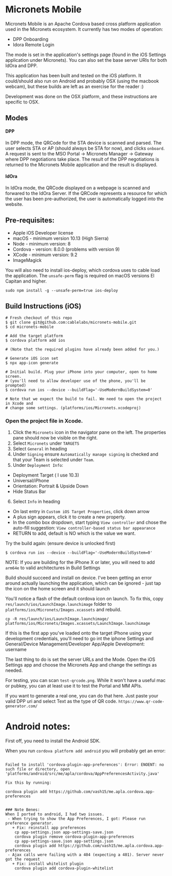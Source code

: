 # Micronets Mobile

Micronets Mobile is an Apache Cordova based cross platform application used in the Micronets ecosystem. It currently has two modes of operation:
- DPP Onboarding
- Idora Remote Login

The mode is set in the application's settings page (found in the iOS Settings application under Micronets). You can also set the base server URIs for both IdOra and DPP.

This application has been built and tested on the iOS platform. It could/should also run on Android and probably OSX (using the macbook webcam), but these builds are left as an exercise for the reader :)

Development was done on the OSX platform, and these instructions are specific to OSX.

## Modes
#### DPP
In DPP mode, the QRCode for the STA device is scanned and parsed. The user selects STA or AP (should always be STA for now), and clicks `onboard`. A request is sent to the MSO Portal -> Micronets Manager -> Gateway where DPP negotiations take place. The result of the DPP negotiations is returned to the Micronets Mobile application and the result is displayed.
#### IdOra
In IdOra mode, the QRCode displayed on a webpage is scanned and forwared to the IdOra Server. If the QRCode represents a resource for which the user has been pre-authorized, the user is automatically logged into the website.

## Pre-requisites:

- Apple iOS Developer license
- macOS - minimum version 10.13 (High Sierra)
- Node - minimum version: 8
- Cordova - version: 8.0.0 (problems with version 9)
- XCode - minimum version: 9.2
- ImageMagick

You will also need to install ios-deploy, which cordova uses to cable load the application. The `unsafe-perm` flag is required on macOS versions El Capitan and higher.

`sudo npm install -g --unsafe-perm=true ios-deploy`


## Build Instructions (iOS)

```
# Fresh checkout of this repo
$ git clone git@github.com:cablelabs/micronets-mobile.git
$ cd micronets-mobile

# Add the target platform
$ cordova platform add ios

# (Note that the required plugins have already been added for you.)

# Generate iOS icon set
$ npx app-icon generate

# Initial build. Plug your iPhone into your computer, open to home screen.
# (you'll need to allow developer use of the phone, you'll be prompted)
$ cordova run ios --device --buildFlag='-UseModernBuildSystem=0'

# Note that we expect the build to fail. We need to open the project in Xcode and
# change some settings. (platforms/ios/Micronets.xcodeproj)

```

### Open the project file in Xcode.
1. Click the `Micronets` icon in the navigator pane on the left. The properties pane should now be visible on the right.
2. Select `Micronets` under `TARGETS`
3. Select `General` in heading
4. Under `Signing` ensure `Automatically manage signing` is checked and that your Team is selected under `Team`.
5. Under `Deployment Info`:
  - Deployment Target ( I use 10.3)
  - Universal/iPhone
  - Orientation: Portrait & Upside Down
  - Hide Status Bar
6. Select `Info` in heading
  - On last entry in `Custom iOS Target Properties`, click down arrow
  - A plus sign appears, click it to create a new property.
  - In the combo box dropdown, start typing `View controller` and chose the auto-fill suggestion: `View controller-based status bar appearance`
  - RETURN to add, default is NO which is the value we want.

Try the build again: (ensure device is unlocked first)
```
$ cordova run ios --device --buildFlag='-UseModernBuildSystem=0'
```
NOTE: If you are building for the iPhone X or later, you will need to add `arm64e` to valid architectures in Build Settings

Build should succeed and install on device. I've been getting an error around actually launching the application, which can be ignored - just tap the icon on the home screen and it should launch

You'll notice a flash of the default cordova icon on launch. To fix this, copy `res/launch/ios/LaunchImage.launchimage` folder to `platforms/ios/Micronets/Images.xcassets` and rebuild.

```
cp -R res/launch/ios/LaunchImage.launchimage/ platforms/ios/Micronets/Images.xcassets/LaunchImage.launchimage
```

If this is the first app you've loaded onto the target iPhone using your development credentials, you'll need to go int the iphone Settings and General/Device Management/Developer App/Apple Development: username

The last thing to do is set the server URLs and the Mode. Open the iOS Settings app and choose the Micronets App and change the settings as needed.

For testing, you can scan `test-qrcode.png`. While it won't have a useful mac or pubkey, you can at least use it to test the Portal and MM APIs.

If you want to generate a real one, you can do that here. Just paste your valid DPP uri and select Text as the type of QR code.
`https://www.qr-code-generator.com/`

# Android notes:

First off, you need to install the Android SDK.


When you run `cordova platform add android` you will probably get an error: 

```

Failed to install 'cordova-plugin-app-preferences': Error: ENOENT: no such file or directory, open 'platforms/android/src/me/apla/cordova/AppPreferencesActivity.java'

Fix this by running:

cordova plugin add https://github.com/vash15/me.apla.cordova.app-preferences


### Note Benes:
When I ported to android, I had two issues. 
 - When trying to show the App Preferences, I got: Please run preference generator.
   + Fix: reinstall app preferences
    cp app-settings.json app-settings-save.json
    cordova plugin remove cordova-plugin-app-preferences
  	cp app-settings-save.json app-settings.json
  	cordova plugin add https://github.com/vash15/me.apla.cordova.app-preferences
 - Ajax calls were failing with a 404 (expecting a 401). Server never got the request
   + Fix: install whitelist plugin
    cordova plugin add cordova-plugin-whitelist

```
